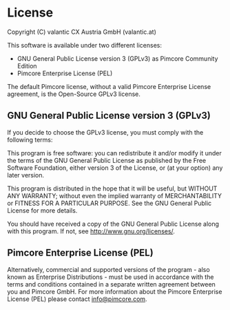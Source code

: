 # License
Copyright (C) valantic CX Austria GmbH (valantic.at)

This software is available under two different licenses: 
* GNU General Public License version 3 (GPLv3) as Pimcore Community Edition
* Pimcore Enterprise License (PEL)

The default Pimcore license, without a valid Pimcore Enterprise License agreement, is the Open-Source GPLv3 license.

## GNU General Public License version 3 (GPLv3)
If you decide to choose the GPLv3 license, you must comply with the following terms: 

This program is free software: you can redistribute it and/or modify
it under the terms of the GNU General Public License as published by
the Free Software Foundation, either version 3 of the License, or
(at your option) any later version.

This program is distributed in the hope that it will be useful,
but WITHOUT ANY WARRANTY; without even the implied warranty of
MERCHANTABILITY or FITNESS FOR A PARTICULAR PURPOSE.  See the
GNU General Public License for more details.

You should have received a copy of the GNU General Public License
along with this program.  If not, see <http://www.gnu.org/licenses/>.

## Pimcore Enterprise License (PEL)
Alternatively, commercial and supported versions of the program - also known as
Enterprise Distributions - must be used in accordance with the terms and conditions
contained in a separate written agreement between you and Pimcore GmbH. For more information about the Pimcore Enterprise License (PEL) please contact info@pimcore.com.

